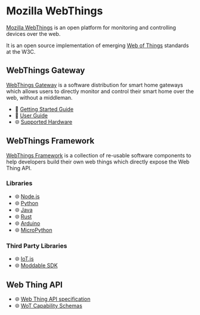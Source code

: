 # Mozilla WebThings

[Mozilla WebThings](https://iot.mozilla.org/) is an open platform for monitoring and controlling devices over the web.

It is an open source implementation of emerging [Web of Things](https://www.w3.org/WoT/) standards at the W3C.

## WebThings Gateway
[WebThings Gateway](https://iot.mozilla.org/gateway/) is a software distribution for smart home gateways which allows users to directly monitor and control their smart home over the web, without a middleman.
* 📝 [Getting Started Guide](./gateway-getting-started-guide.md)
* 📝 [User Guide](./gateway-user-guide.md)
* 🌐 [Supported Hardware](https://github.com/mozilla-iot/wiki/wiki/Supported-Hardware)

## WebThings Framework

[WebThings Framework](https://iot.mozilla.org/framework/) is a collection of re-usable software components to help developers build their own web things which directly expose the Web Thing API.

### Libraries
 * 🌐 [Node.js](https://github.com/mozilla-iot/webthing-node)
 * 🌐 [Python](https://github.com/mozilla-iot/webthing-python)
 * 🌐 [Java](https://github.com/mozilla-iot/webthing-java)
 * 🌐 [Rust](https://github.com/mozilla-iot/webthing-rust)
 * 🌐 [Arduino](https://github.com/mozilla-iot/webthing-arduino)
 * 🌐 [MicroPython](https://github.com/mozilla-iot/webthing-upy)

### Third Party Libraries
 * 🌐 [IoT.js](https://github.com/rzr/webthing-iotjs)
 * 🌐 [Moddable SDK](https://github.com/Moddable-OpenSource/moddable/blob/public/documentation/network/webthings.md)
 
## Web Thing API
 * 🌐 [Web Thing API specification](https://iot.mozilla.org/wot/)
 * 🌐 [WoT Capability Schemas](https://iot.mozilla.org/schemas/)

